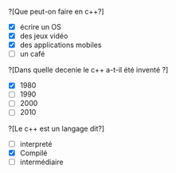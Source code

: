 ?[Que peut-on faire en c++?]
-[X] écrire un OS
-[X] des jeux vidéo
-[x] des applications mobiles
-[ ] un café

?[Dans quelle decenie le c++ a-t-il été inventé ?]
-[X] 1980
-[ ] 1990
-[ ] 2000
-[ ] 2010

?[Le c++ est un langage dit?]
-[ ] interpreté
-[X] Compilé
-[ ] intermédiaire
